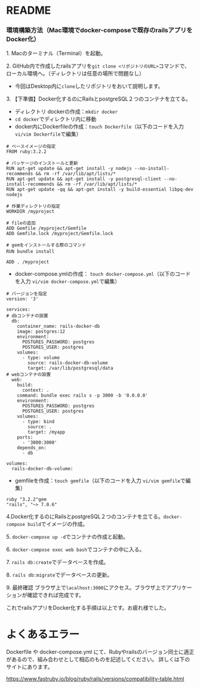 # README
### 環境構築方法（Mac環境でdocker-composeで既存のrailsアプリをDocker化）
1\. Macのターミナル（Terminal）を起動。

2\. GitHub内で作成したrailsアプリを`git clone <リポジトリのURL>`コマンドで、ローカル環境へ。（ディレクトリは任意の場所で問題なし）
  - 今回はDesktop内に`clone`したリポジトリをおいて説明します。

3\. 【下準備】Docker化するのにRailsとpostgreSQL２つのコンテナを立てる。
- ディレクトリ dockerの作成：`mkdir docker`
- `cd docker`でディレクトリ内に移動
- docker内にDockerfileの作成：`touch Dockerfile`（以下のコードを入力 `vi/vim Dockerfile`で編集）

```
# ベースイメージの指定
FROM ruby:3.2.2

# パッケージのインストールと更新
RUN apt-get update && apt-get install -y nodejs --no-install-recommends && rm -rf /var/lib/apt/lists/*
RUN apt-get update && apt-get install -y postgresql-client --no-install-recommends && rm -rf /var/lib/apt/lists/*
RUN apt-get update -qq && apt-get install -y build-essential libpq-dev nodejs

# 作業ディレクトリの指定
WORKDIR /myproject

# fileの追加
ADD Gemfile /myproject/Gemfile
ADD Gemfile.lock /myproject/Gemfile.lock

# gemをインストールする際のコマンド
RUN bundle install　　　

ADD . /myproject
```


- docker-compose.ymlの作成： `touch docker-compose.yml`（以下のコードを入力 `vi/vim docker-compose.yml`で編集）
```
# バージョンを指定
version: '3'

services:
# dbコンテナの設置
  db:
    container_name: rails-docker-db
    image: postgres:12
    environment:
      POSTGRES_PASSWORD: postgres
      POSTGRES_USER: postgres
    volumes:
      - type: volume
        source: rails-docker-db-volume
        target: /var/lib/postgresql/data
# webコンテナの設置
  web:
    build:
      context: .
    command: bundle exec rails s -p 3000 -b '0.0.0.0'
    environment:
      POSTGRES_PASSWORD: postgres
      POSTGRES_USER: postgres
    volumes:
      - type: bind
        source: .
        target: /myapp
    ports:
      - '3000:3000'     
    depends_on:
      - db

volumes: 
  rails-docker-db-volume:

```

- gemfileを作成：`touch gemfile`（以下のコードを入力 `vi/vim gemfile`で編集）
```
ruby "3.2.2"gem 
"rails", "~> 7.0.6"
```

4\.Docker化するのにRailsとpostgreSQL２つのコンテナを立てる。`docker-compose build`でイメージの作成。

5\. `docker-compose up -d`でコンテナの作成と起動。

6\. `docker-compose exec web bash`でコンテナの中に入る。

7\. `rails db:create`でデータベースを作成。

8\. `rails db:migrate`でデータベースの更新。

9\. 最終確認
ブラウザ上で`lacalhost:3000`にアクセス。ブラウザ上でアプリケーションが確認できれば完成です。

これでrailsアプリをDocker化する手順は以上です。お疲れ様でした。

# よくあるエラー
Dockerfile や docker-compose.yml にて、Rubyやrailsのバージョン同士に適正があるので、組み合わせとして相応のものを記述してください。
詳しくは下のサイトにあります。

https://www.fastruby.io/blog/ruby/rails/versions/compatibility-table.html

